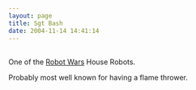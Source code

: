 ```yaml
---
layout: page
title: Sgt Bash
date: 2004-11-14 14:41:14
---
```

<p>
<br/>One of the <a href="/wiki/robot_wars.html" title="The british robot smashing TV series.">Robot Wars</a> House Robots.
</p>
<p>Probably most well known for having a flame thrower.
</p>
